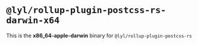 # `@lyl/rollup-plugin-postcss-rs-darwin-x64`

This is the **x86_64-apple-darwin** binary for `@lyl/rollup-plugin-postcss-rs`
